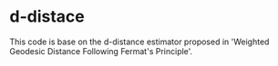 # d-distace

This code is base on the d-distance estimator proposed in 'Weighted Geodesic Distance Following Fermat's Principle'.
